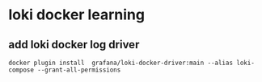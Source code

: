 # loki docker learning


## add loki docker log driver

```code
docker plugin install  grafana/loki-docker-driver:main --alias loki-compose --grant-all-permissions
```